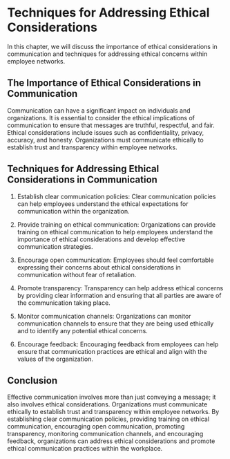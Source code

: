 Techniques for Addressing Ethical Considerations
====================================================================================================

In this chapter, we will discuss the importance of ethical considerations in communication and techniques for addressing ethical concerns within employee networks.

The Importance of Ethical Considerations in Communication
---------------------------------------------------------

Communication can have a significant impact on individuals and organizations. It is essential to consider the ethical implications of communication to ensure that messages are truthful, respectful, and fair. Ethical considerations include issues such as confidentiality, privacy, accuracy, and honesty. Organizations must communicate ethically to establish trust and transparency within employee networks.

Techniques for Addressing Ethical Considerations in Communication
-----------------------------------------------------------------

1. Establish clear communication policies: Clear communication policies can help employees understand the ethical expectations for communication within the organization.

2. Provide training on ethical communication: Organizations can provide training on ethical communication to help employees understand the importance of ethical considerations and develop effective communication strategies.

3. Encourage open communication: Employees should feel comfortable expressing their concerns about ethical considerations in communication without fear of retaliation.

4. Promote transparency: Transparency can help address ethical concerns by providing clear information and ensuring that all parties are aware of the communication taking place.

5. Monitor communication channels: Organizations can monitor communication channels to ensure that they are being used ethically and to identify any potential ethical concerns.

6. Encourage feedback: Encouraging feedback from employees can help ensure that communication practices are ethical and align with the values of the organization.

Conclusion
----------

Effective communication involves more than just conveying a message; it also involves ethical considerations. Organizations must communicate ethically to establish trust and transparency within employee networks. By establishing clear communication policies, providing training on ethical communication, encouraging open communication, promoting transparency, monitoring communication channels, and encouraging feedback, organizations can address ethical considerations and promote ethical communication practices within the workplace.

